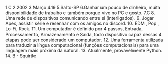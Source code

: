 1.C
2.2002
3.Março
4.19
5.Salto-SP
6.Ganhar um pouco de dinheiro, muita disponibilidade de trabalho e também porque vivo no PC e gosto.
7.C
8. Uma rede de dispositivos comunicando entre si (interligados).
9. Jogar Apex, assistir série e resenhar com os amigos no discord.
10. EDM , Pop , Lo-Fi, Rock.
11. Um computador é definido por 4 passos, Entrada, Processamento, Armazenamento e Saída, todo dispositivo capaz dessas 4 etapas pode ser considerado um computador.
12. Uma ferramenta utilizada para traduzir a língua computacional (funções computacionais) para uma linguagem mais próxima da natural.
13. Atualmente, provavelmente Python.
14. B - Squirtle
